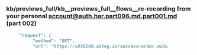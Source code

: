 ### kb/previews_full/kb__previews_full__flows__re-recording from your personal account@auth.har.part096.md.part001.md (part 002)

```md
     "request": {
          "method": "GET",
          "url": "https://n958200.alteg.io/success-order.modu
```

```
